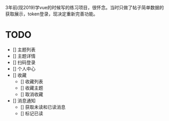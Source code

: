 3年前(现2019)学vue的时候写的练习项目，很怀念。当时只做了帖子简单数据的获取展示，token登录，现决定重新完善功能。

# TODO
- [] 主题列表
- [] 主题详情
- [] 扫码登录
- [] 个人中心
- [] 收藏
  - [] 收藏列表
  - [] 收藏主题
  - [] 取消收藏
- [] 消息通知
  - [] 获取未读和已读消息
  - [] 标记已读